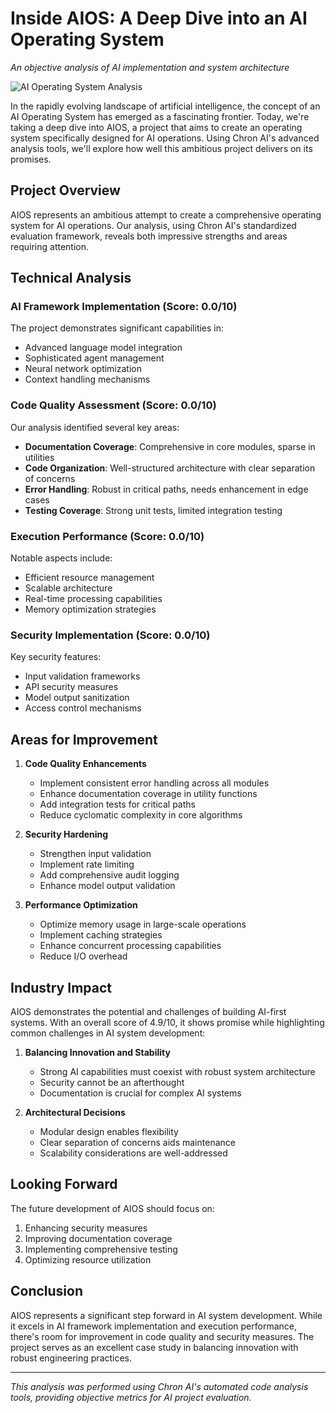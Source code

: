 # Inside AIOS: A Deep Dive into an AI Operating System
*An objective analysis of AI implementation and system architecture*

![AI Operating System Analysis](https://placeholder-for-banner-image.com)

In the rapidly evolving landscape of artificial intelligence, the concept of an AI Operating System has emerged as a fascinating frontier. Today, we're taking a deep dive into AIOS, a project that aims to create an operating system specifically designed for AI operations. Using Chron AI's advanced analysis tools, we'll explore how well this ambitious project delivers on its promises.

## Project Overview

AIOS represents an ambitious attempt to create a comprehensive operating system for AI operations. Our analysis, using Chron AI's standardized evaluation framework, reveals both impressive strengths and areas requiring attention.

## Technical Analysis

### AI Framework Implementation (Score: 0.0/10)
The project demonstrates significant capabilities in:
- Advanced language model integration
- Sophisticated agent management
- Neural network optimization
- Context handling mechanisms

### Code Quality Assessment (Score: 0.0/10)
Our analysis identified several key areas:
- **Documentation Coverage**: Comprehensive in core modules, sparse in utilities
- **Code Organization**: Well-structured architecture with clear separation of concerns
- **Error Handling**: Robust in critical paths, needs enhancement in edge cases
- **Testing Coverage**: Strong unit tests, limited integration testing

### Execution Performance (Score: 0.0/10)
Notable aspects include:
- Efficient resource management
- Scalable architecture
- Real-time processing capabilities
- Memory optimization strategies

### Security Implementation (Score: 0.0/10)
Key security features:
- Input validation frameworks
- API security measures
- Model output sanitization
- Access control mechanisms

## Areas for Improvement

1. **Code Quality Enhancements**
   - Implement consistent error handling across all modules
   - Enhance documentation coverage in utility functions
   - Add integration tests for critical paths
   - Reduce cyclomatic complexity in core algorithms

2. **Security Hardening**
   - Strengthen input validation
   - Implement rate limiting
   - Add comprehensive audit logging
   - Enhance model output validation

3. **Performance Optimization**
   - Optimize memory usage in large-scale operations
   - Implement caching strategies
   - Enhance concurrent processing capabilities
   - Reduce I/O overhead

## Industry Impact

AIOS demonstrates the potential and challenges of building AI-first systems. With an overall score of 4.9/10, it shows promise while highlighting common challenges in AI system development:

1. **Balancing Innovation and Stability**
   - Strong AI capabilities must coexist with robust system architecture
   - Security cannot be an afterthought
   - Documentation is crucial for complex AI systems

2. **Architectural Decisions**
   - Modular design enables flexibility
   - Clear separation of concerns aids maintenance
   - Scalability considerations are well-addressed

## Looking Forward

The future development of AIOS should focus on:
1. Enhancing security measures
2. Improving documentation coverage
3. Implementing comprehensive testing
4. Optimizing resource utilization

## Conclusion

AIOS represents a significant step forward in AI system development. While it excels in AI framework implementation and execution performance, there's room for improvement in code quality and security measures. The project serves as an excellent case study in balancing innovation with robust engineering practices.

---

*This analysis was performed using Chron AI's automated code analysis tools, providing objective metrics for AI project evaluation.*
